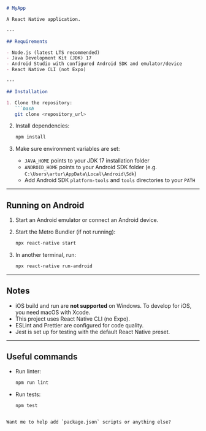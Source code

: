 
````markdown
# MyApp

A React Native application.

---

## Requirements

- Node.js (latest LTS recommended)
- Java Development Kit (JDK) 17
- Android Studio with configured Android SDK and emulator/device
- React Native CLI (not Expo)

---

## Installation

1. Clone the repository:
   ```bash
   git clone <repository_url>
````

2. Install dependencies:

   ```bash
   npm install
   ```

3. Make sure environment variables are set:

   * `JAVA_HOME` points to your JDK 17 installation folder
   * `ANDROID_HOME` points to your Android SDK folder (e.g. `C:\Users\artur\AppData\Local\Android\Sdk`)
   * Add Android SDK `platform-tools` and `tools` directories to your `PATH`

---

## Running on Android

1. Start an Android emulator or connect an Android device.

2. Start the Metro Bundler (if not running):

   ```bash
   npx react-native start
   ```

3. In another terminal, run:

   ```bash
   npx react-native run-android
   ```

---

## Notes

* iOS build and run are **not supported** on Windows. To develop for iOS, you need macOS with Xcode.
* This project uses React Native CLI (no Expo).
* ESLint and Prettier are configured for code quality.
* Jest is set up for testing with the default React Native preset.

---

## Useful commands

* Run linter:

  ```bash
  npm run lint
  ```

* Run tests:

  ```bash
  npm test
  ```

```

Want me to help add `package.json` scripts or anything else?
```

